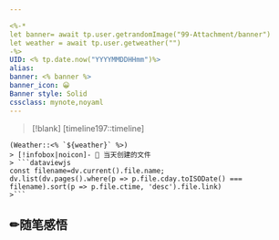 ```yaml
---

<%-*
let banner= await tp.user.getrandomImage("99-Attachment/banner")
let weather = await tp.user.getweather("")
-%>
UID: <% tp.date.now("YYYYMMDDHHmm")%> 
alias:
banner: <% banner %>
banner_icon: 😀
Banner style: Solid
cssclass: mynote,noyaml
---
```

> [!blank] 
> [timeline197::timeline]
```ad-flex
(Weather::<% `${weather}` %>)
> [!infobox|noicon]- 🔖 当天创建的文件
> ```dataviewjs 
const filename=dv.current().file.name;
dv.list(dv.pages().where(p => p.file.cday.toISODate() === filename).sort(p => p.file.ctime, 'desc').file.link) 
>```
```
## ✏随笔感悟
